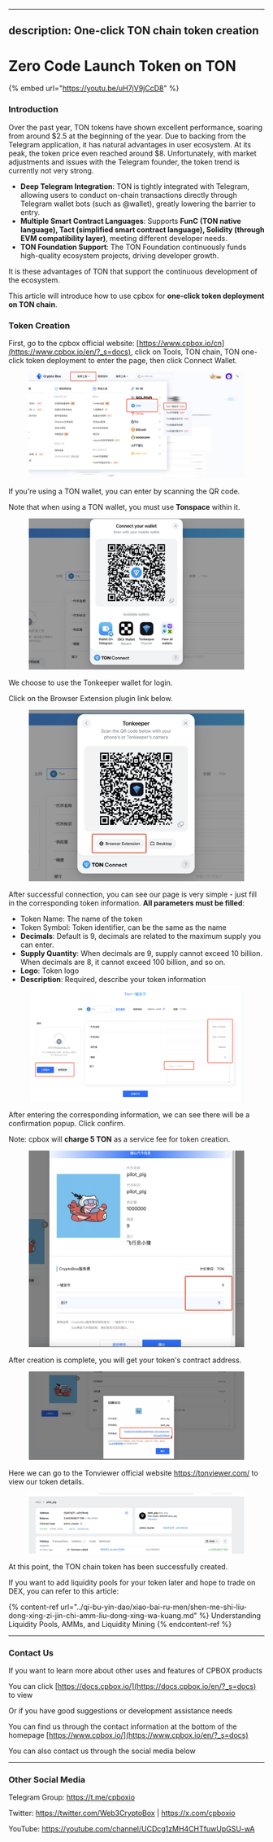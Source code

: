 ***

## description: One-click TON chain token creation

# Zero Code Launch Token on TON

{% embed url="<https://youtu.be/uH7jV9jCcD8>" %}

### Introduction&#x20;

Over the past year, TON tokens have shown excellent performance, soaring from around $2.5 at the beginning of the year. Due to backing from the Telegram application, it has natural advantages in user ecosystem. At its peak, the token price even reached around $8. Unfortunately, with market adjustments and issues with the Telegram founder, the token trend is currently not very strong.

* **Deep Telegram Integration**: TON is tightly integrated with Telegram, allowing users to conduct on-chain transactions directly through Telegram wallet bots (such as @wallet), greatly lowering the barrier to entry.
* **Multiple Smart Contract Languages**: Supports **FunC (TON native language), Tact (simplified smart contract language), Solidity (through EVM compatibility layer)**, meeting different developer needs.
* **TON Foundation Support**: The TON Foundation continuously funds high-quality ecosystem projects, driving developer growth.

It is these advantages of TON that support the continuous development of the ecosystem.

This article will introduce how to use cpbox for **one-click token deployment on TON chain**.

### Token Creation

First, go to the cpbox official website: [https://www.cpbox.io/cn](https://www.cpbox.io/en/?_s=docs), click on Tools, TON chain, TON one-click token deployment to enter the page, then click Connect Wallet.

<figure><img src="../../.gitbook/assets/ton-token-01-wallet-connect.PNG" alt=""><figcaption></figcaption></figure>

If you're using a TON wallet, you can enter by scanning the QR code.

Note that when using a TON wallet, you must use **Tonspace** within it.

<figure><img src="../../.gitbook/assets/ton-token-02-tonspace-wallet.PNG" alt=""><figcaption></figcaption></figure>

We choose to use the Tonkeeper wallet for login.

Click on the Browser Extension plugin link below.

<figure><img src="../../.gitbook/assets/ton-token-03-tonkeeper-extension.png" alt=""><figcaption></figcaption></figure>

After successful connection, you can see our page is very simple - just fill in the corresponding token information. **All parameters must be filled**:

* Token Name: The name of the token
* Token Symbol: Token identifier, can be the same as the name
* **Decimals**: Default is 9, decimals are related to the maximum supply you can enter.
* **Supply Quantity**: When decimals are 9, supply cannot exceed 10 billion. When decimals are 8, it cannot exceed 100 billion, and so on.
* **Logo**: Token logo
* **Description**: Required, describe your token information

<figure><img src="../../.gitbook/assets/ton-token-04-token-form.png" alt=""><figcaption></figcaption></figure>

After entering the corresponding information, we can see there will be a confirmation popup. Click confirm.

Note: cpbox will **charge 5 TON** as a service fee for token creation.

<figure><img src="../../.gitbook/assets/ton-token-05-confirm-transaction.png" alt=""><figcaption></figcaption></figure>

After creation is complete, you will get your token's contract address.

<figure><img src="../../.gitbook/assets/ton-token-06-contract-address.png" alt=""><figcaption></figcaption></figure>

Here we can go to the Tonviewer official website <https://tonviewer.com/> to view our token details.

<figure><img src="../../.gitbook/assets/ton-token-07-tonviewer-details.png" alt=""><figcaption></figcaption></figure>

At this point, the TON chain token has been successfully created.

If you want to add liquidity pools for your token later and hope to trade on DEX, you can refer to this article:

{% content-ref url="../qi-bu-yin-dao/xiao-bai-ru-men/shen-me-shi-liu-dong-xing-zi-jin-chi-amm-liu-dong-xing-wa-kuang.md" %}
Understanding Liquidity Pools, AMMs, and Liquidity Mining
{% endcontent-ref %}

***

### Contact Us

If you want to learn more about other uses and features of CPBOX products

You can click [https://docs.cpbox.io/](https://docs.cpbox.io/en/?_s=docs) to view

Or if you have good suggestions or development assistance needs

You can find us through the contact information at the bottom of the homepage [https://www.cpbox.io/](https://www.cpbox.io/en/?_s=docs)

You can also contact us through the social media below

***

### Other Social Media

Telegram Group: <https://t.me/cpboxio>

Twitter: <https://twitter.com/Web3CryptoBox> | <https://x.com/cpboxio>

YouTube: <https://youtube.com/channel/UCDcg1zMH4CHTfuwUpGSU-wA>
